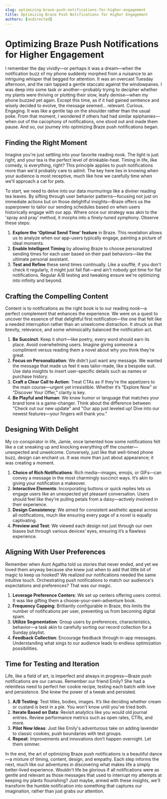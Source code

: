 ```yaml
---
slug: optimizing-braze-push-notifications-for-higher-engagement
title: Optimizing Braze Push Notifications for Higher Engagement
authors: [undirected]
---
```



# Optimizing Braze Push Notifications for Higher Engagement

I remember the day vividly—or perhaps it was a dream—when the notification buzz of my phone suddenly morphed from a nuisance to an intriguing whisper that begged for attention. It was an overcast Tuesday afternoon, and the rain tapped a gentle staccato against the windowpanes. I was deep into some task or another—probably trying to decipher whether my plants were thriving or plotting their slow, leafy demise—when my phone buzzed yet again. Except this time, as if it had gained sentience and wisely decided to evolve, the message seemed... relevant. Curious. Engaging. It was like a gentle tap on the shoulder rather than the usual poke. From that moment, I wondered if others had had similar epiphanies—when out of the cacophony of notifications, one stood out and made them pause. And so, our journey into optimizing Braze push notifications began.

## Finding the Right Moment

Imagine you're just settling into your favorite reading nook. The light is just right, and your tea is the perfect level of drinkable-heat. Timing in life, like comedy, is everything, right? This principle applies to push notifications more than we'd probably care to admit. The key here lies in knowing when your audience is most receptive, much like how we carefully time when we'll approach a cat for pets.

To start, we need to delve into our data murmurings like a diviner reading tea leaves. By sifting through user behavior patterns—focusing not just on immediate actions but on those delightful insights—Braze offers us the superpower to tailor our sending schedules based on when users historically engage with our app. Where once our strategy was akin to the 'spray and pray' method, it morphs into a finely-tuned symphony. Observe these steps:

1. **Explore the 'Optimal Send Time' feature** in Braze. This revelation allows us to analyze when our app-users typically engage, painting a picture of ideal moments.
2. **Enable Intelligent Timing** by allowing Braze to choose personalized sending times for each user based on their past behaviors—like the ultimate personal assistant.
3. **Test and Refine** these send times continually. Like a soufflé, if you don't check it regularly, it might just fall flat—and ain't nobody got time for flat notifications. Regular A/B testing and tweaking ensure we're optimizing into infinity and beyond.

## Crafting the Compelling Content

Content is to notifications as the right book is to our reading nook—a perfect complement that enhances the experience. We were on a quest to uncover the essence of that delightful first notification—the one that felt like a needed interruption rather than an unwelcome distraction. It struck us that brevity, relevance, and some whimsicality balanced the notification act.

1. **Be Succinct**: Keep it short—like poetry, every word should earn its place. Avoid overwhelming users. Imagine giving someone a compliment versus reading them a novel about why you think they're great.
2. **Focus on Personalization**: We didn't just want any message. We wanted the message that made us feel it was tailor-made, like a bespoke suit. Use data insights to insert user-specific details such as names or purchase history.
3. **Craft a Clear Call to Action**: Treat CTAs as if they’re the appetizers to the main course—urgent yet irresistible. Whether it’s “Explore Now” or “Discover Your Offer,” clarity is key.
4. **Be Playful and Human**: We knew humor or language that matches your brand tone is a game-changer. Think about the difference between "Check out our new update" and "Our app just leveled up! Dive into our newest features—your fingers will thank you."

## Designing With Delight

My co-conspirator in life, Jamie, once lamented how some notifications felt like a cat sneaking up and knocking everything off the counter—unexpected and unwelcome. Conversely, just like that well-timed phone buzz, design can enchant us. It was more than just about appearance; it was creating a moment.

1. **Choice of Rich Notifications**: Rich media—images, emojis, or GIFs—can convey a message in the most charmingly succinct ways. It’s akin to giving your notification a makeover.
2. **Interactive Elements**: Incorporating buttons or quick replies lets us engage users like an unexpected yet pleasant conversation. Users should feel like they're pulling petals from a daisy—actively involved in their experience.
3. **Design Consistency**: We aimed for consistent aesthetic appeal across all notifications, much like ensuring every page of a novel is equally captivating.
4. **Preview and Test**: We viewed each design not just through our own biases but through various devices’ eyes, ensuring it’s a flawless experience.

## Aligning With User Preferences

Remember when Aunt Agatha told us stories that never ended, and yet we loved them anyway because she knew just when to add that little bit of magic to keep us hooked? We realized our notifications needed the same intuitive touch. Orchestrating push notifications to match our audience's expectations and preferences? That was our magic.

1. **Leverage Preference Centers**: We set up centers offering users control. It was like gifting them a choose-your-own-adventure book.
2. **Frequency Capping**: Brilliantly configurable in Braze, this limits the number of notifications per user, preventing us from becoming digital spam.
3. **Utilize Segmentation**: Group users by preferences, characteristics, behavior—a task akin to carefully sorting our record collection for a Sunday playlist.
4. **Feedback Collection**: Encourage feedback through in-app messages. Understanding what sings to our audience leads to endless optimization possibilities.

## Time for Testing and Iteration

Life, like a field of art, is imperfect and always in progress—Braze push notifications are our canvas. Remember our friend Emily? She had a relentless need to perfect her cookie recipe, testing each batch with love and persistence. She knew the power of a tweak and persisted.

1. **A/B Testing**: Test titles, bodies, images. It’s like deciding whether cream or custard is best in a pie. You won't know until you've tried both.
2. **Iterate Based on Data**: Revisit analytics like you would old journal entries. Review performance metrics such as open rates, CTRs, and more.
3. **Pilot New Ideas**: Just like Emily's adventurous take on adding lavender to classic cookies, push boundaries with test groups.
4. **Repeat**: Improvements and innovations don’t happen overnight. Let them simmer.

In the end, the art of optimizing Braze push notifications is a beautiful dance—a mixture of timing, content, design, and empathy. Each step informs the next, much like our adventures in discovering what makes life a simply better-lived experience. Wouldn't life be glorious if all notifications were as gentle and relevant as those messages that used to interrupt my attempts at keeping my plants flourishing? Just maybe, armed with these insights, we'll transform the humble notification into something that captures our imagination, rather than just grabs our attention.